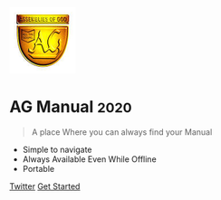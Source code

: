 <!-- _coverpage.md -->

![logo](_media/download.jpg)

# AG Manual <small>2020</small>

> A place Where you can always find your Manual

- Simple to navigate
- Always Available Even While Offline
- Portable

[Twitter](#)
[Get Started](#Title)
